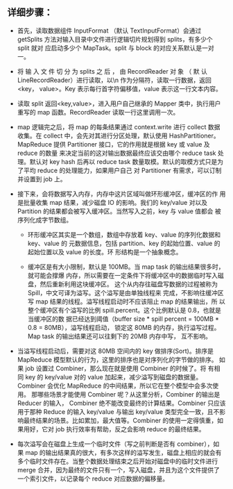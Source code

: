 ## 详细步骤：

* 首先，读取数据组件 InputFormat （默认 TextInputFormat）会通过 getSplits
方法对输入目录中文件进行逻辑切片规划得到 splits，有多少个 split 就对
应启动多少个 MapTask。split 与 block 的对应关系默认是一对一。

* 将 输 入 文 件 切 分 为 splits 之 后 ， 由 RecordReader 对 象 （ 默 认
LineRecordReader）进行读取，以\n 作为分隔符，读取一行数据，返回<key，
value>。Key 表示每行首字符偏移值，value 表示这一行文本内容。

* 读取 split 返回<key,value>，进入用户自己继承的 Mapper 类中，执行用户
重写的 map 函数。RecordReader 读取一行这里调用一次。

* map 逻辑完之后，将 map 的每条结果通过 context.write 进行 collect 数据
收集。在 collect 中，会先对其进行分区处理，默认使用 HashPartitioner。
MapReduce 提供 Partitioner 接口，它的作用就是根据 key 或 value 及 reduce 的数量
来决定当前的这对输出数据最终应该交由哪个 reduce task 处理。默认对 key hash 后再以
reduce task 数量取模。默认的取模方式只是为了平均 reduce 的处理能力，如果用户自己
对 Partitioner 有需求，可以订制并设置到 job 上。

* 接下来，会将数据写入内存，内存中这片区域叫做环形缓冲区，缓冲区的作
用是批量收集 map 结果，减少磁盘 IO 的影响。我们的 key/value 对以及
Partition 的结果都会被写入缓冲区。当然写入之前，key 与 value 值都会
被序列化成字节数组。

  * 环形缓冲区其实是一个数组，数组中存放着 key、value 的序列化数据和 key、value 的
元数据信息，包括 partition、key 的起始位置、value 的起始位置以及 value 的长度。环
形结构是一个抽象概念。

  * 缓冲区是有大小限制，默认是 100MB。当 map task 的输出结果很多时，就可能会撑爆
内存，所以需要在一定条件下将缓冲区中的数据临时写入磁盘，然后重新利用这块缓冲区。
这个从内存往磁盘写数据的过程被称为 Spill，中文可译为溢写。这个溢写是由单独线程来
完成，不影响往缓冲区写 map 结果的线程。溢写线程启动时不应该阻止 map 的结果输出，所
以整个缓冲区有个溢写的比例 spill.percent。这个比例默认是 0.8，也就是当缓冲区的数
据已经达到阈值（buffer size * spill percent = 100MB * 0.8 = 80MB），溢写线程启动，
锁定这 80MB 的内存，执行溢写过程。Map task 的输出结果还可以往剩下的 20MB 内存中写，
互不影响。

* 当溢写线程启动后，需要对这 80MB 空间内的 key 做排序(Sort)。排序是
MapReduce 模型默认的行为，这里的排序也是对序列化的字节做的排序。
如果 job 设置过 Combiner，那么现在就是使用 Combiner 的时候了。将
有相同 key 的 key/value 对的 value 加起来，减少溢写到磁盘的数据量。
Combiner 会优化 MapReduce 的中间结果，所以它在整个模型中会多次使用。
那哪些场景才能使用 Combiner 呢？从这里分析，Combiner 的输出是 Reducer 的输入，
Combiner 绝不能改变最终的计算结果。Combiner 只应该用于那种 Reduce 的输入 key/value
与输出 key/value 类型完全一致，且不影响最终结果的场景。比如累加，最大值等。Combiner
的使用一定得慎重，如果用好，它对 job 执行效率有帮助，反之会影响 reduce 的最终结果。

* 每次溢写会在磁盘上生成一个临时文件（写之前判断是否有 combiner），如
果 map 的输出结果真的很大，有多次这样的溢写发生，磁盘上相应的就会有
多个临时文件存在。当整个数据处理结束之后开始对磁盘中的临时文件进行
merge 合并，因为最终的文件只有一个，写入磁盘，并且为这个文件提供了
一个索引文件，以记录每个 reduce 对应数据的偏移量。
